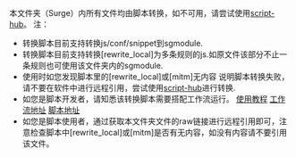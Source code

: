 本文件夹（Surge）内所有文件均由脚本转换，如不可用，请尝试使用[script-hub](https://github.com/Script-Hub-Org/Script-Hub/wiki)。
注：
* 转换脚本目前支持转换js/conf/snippet到sgmodule.
* 转换脚本目前支持转换[rewrite_local]为多条规则的js.如原文件该部分不止一条规则也可使用该文件夹内的sgmodule.
* 使用时如您发现脚本里的[rewrite_local]或[mitm]无内容 说明脚本转换失败，请不要在软件中进行远程引用，尝试使用[script-hub](https://github.com/Script-Hub-Org/Script-Hub/wiki)进行转换.
* 如您是脚本开发者，请知悉该转换脚本需要搭配工作流运行。
  [使用教程](https://levifree.tech/2024/01/29/%E8%87%AA%E5%8A%A8%E8%BD%AC%E6%8D%A2js-conf-snippet%E5%88%B0sgmodule/)
  [工作流地址](https://raw.githubusercontent.com/czy13724/Quantumult-X/main/.github/workflows/convert_js_to_sgmodule.yml)
  [脚本地址](https://raw.githubusercontent.com/czy13724/Quantumult-X/main/.github/scripts/convert_js_to_sgmodule.py)
* 如您是脚本使用者，通过获取本文件夹文件的raw链接进行远程引用即可，注意检查脚本中[rewrite_local]或[mitm]是否有无内容，如没有内容请不要引用该文件。
